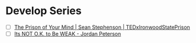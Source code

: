 # Develop Series

- [ ] [The Prison of Your Mind | Sean Stephenson | TEDxIronwoodStatePrison](https://www.youtube.com/watch?v=VaRO5-V1uK0)
- [ ] [Its NOT O.K. to Be WEAK - Jordan Peterson](https://www.youtube.com/watch?v=5G8Gwr5JJ6Y)

<!-- 

- [ ] []()
- [ ] []()
- [ ] []() 

-->